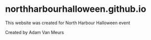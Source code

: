 # northharbourhalloween.github.io
This website was created for North Harbour Halloween event

Created by Adam Van Meurs
